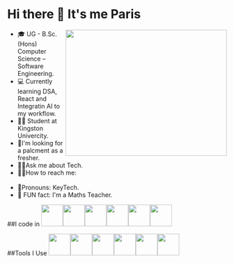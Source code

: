 # Hi there 👋 It's me Paris
<img align="right" width="370" height="290" src="https://camo.githubusercontent.com/cdd56b556149c7fd4939be631072a4df05be1346f52592296737a390d8159c85/68747470733a2f2f692e70696e696d672e636f6d2f6f726967696e616c732f34372f66302f33342f34376630333432636563373262383030343633626630303365616331323537652e676966" />

- 🎓 UG - B.Sc. (Hons) Computer Science – Software Engineering.
- 💻 Currently learning DSA, React and Integratin AI to my workflow.
- 🙋‍♂️ Student at Kingston Univercity.
- 🎇I'm looking for a palcment as a fresher.
- 🤷‍♂️Ask me about Tech.
- 🙋‍♂️How to reach me:
<br/>[<img src="">](link)
- 🤩Pronouns: KeyTech.
- 📐 FUN fact: I'm a Maths Teacher.

##I code in
<img height="50" width="50" src=""/><img height="50" width="50" src=""/><img height="50" width="50" src=""/><img height="50" width="50" src=""/><img height="50" width="50" src=""/><img height="50" width="50" src=""/>

##Tools I Use
<img height="50" width="50" src=""/><img height="50" width="50" src=""/><img height="50" width="50" src=""/><img height="50" width="50" src=""/><img height="50" width="50" src=""/><img height="50" width="50" src=""/>

